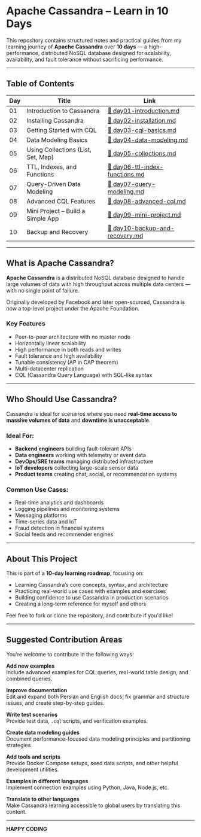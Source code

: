 # **Apache Cassandra – Learn in 10 Days**


This repository contains structured notes and practical guides from my learning journey of **Apache Cassandra** over **10 days** — a high-performance, distributed NoSQL database designed for scalability, availability, and fault tolerance without sacrificing performance.


---


## Table of Contents

| Day | Title                      | Link                                                             |
|-----|----------------------------|------------------------------------------------------------------|
| 01  | Introduction to Cassandra  | [📄 day01-introduction.md](./docs/en/day01-introduction.md)       |
| 02  | Installing Cassandra       | [📄 day02-installation.md](./docs/en/day02-installation.md)       |
| 03  | Getting Started with CQL   | [📄 day03-cql-basics.md](./docs/en/day03-cql-basics.md)           |
| 04  | Data Modeling Basics       | [📄 day04-data-modeling.md](./docs/en/day04-data-modeling.md)     |
| 05  | Using Collections (List, Set, Map) | [📄 day05-collections.md](./docs/en/day05-collections.md)  |
| 06  | TTL, Indexes, and Functions| [📄 day06-ttl-index-functions.md](./docs/en/day06-ttl-index-functions.md) |
| 07  | Query-Driven Data Modeling | [📄 day07-query-modeling.md](./docs/en/day07-query-modeling.md)   |
| 08  | Advanced CQL Features      | [📄 day08-advanced-cql.md](./docs/en/day08-advanced-cql.md)       |
| 09  | Mini Project – Build a Simple App | [📄 day09-mini-project.md](./docs/en/day09-mini-project.md)  |
| 10  | Backup and Recovery        | [📄 day10-backup-and-recovery.md](./docs/en/day10-backup-and-recovery.md) |



---


## What is Apache Cassandra?


**Apache Cassandra** is a distributed NoSQL database designed to handle large volumes of data with high throughput across multiple data centers — with no single point of failure.


Originally developed by Facebook and later open-sourced, Cassandra is now a top-level project under the Apache Foundation.


### Key Features


- Peer-to-peer architecture with no master node
- Horizontally linear scalability
- High performance in both reads and writes
- Fault tolerance and high availability
- Tunable consistency (AP in CAP theorem)
- Multi-datacenter replication
- CQL (Cassandra Query Language) with SQL-like syntax


---


## Who Should Use Cassandra?


Cassandra is ideal for scenarios where you need **real-time access to massive volumes of data** and **downtime is unacceptable**.


### Ideal For:


- **Backend engineers** building fault-tolerant APIs
- **Data engineers** working with telemetry or event data
- **DevOps/SRE teams** managing distributed infrastructure
- **IoT developers** collecting large-scale sensor data
- **Product teams** creating chat, social, or recommendation systems


### Common Use Cases:


- Real-time analytics and dashboards
- Logging pipelines and monitoring systems
- Messaging platforms
- Time-series data and IoT
- Fraud detection in financial systems
- Social feeds and recommender engines


---


## About This Project


This is part of a **10-day learning roadmap**, focusing on:


- Learning Cassandra’s core concepts, syntax, and architecture
- Practicing real-world use cases with examples and exercises
- Building confidence to use Cassandra in production scenarios
- Creating a long-term reference for myself and others


Feel free to fork or clone the repository, and contribute if you'd like!


---


## Suggested Contribution Areas


You're welcome to contribute in the following ways:


**Add new examples**  
Include advanced examples for CQL queries, real-world table design, and combined queries.


**Improve documentation**  
Edit and expand both Persian and English docs, fix grammar and structure issues, and create step-by-step guides.


**Write test scenarios**  
Provide test data, `.cql` scripts, and verification examples.


**Create data modeling guides**  
Document performance-focused data modeling principles and partitioning strategies.


**Add tools and scripts**  
Provide Docker Compose setups, seed data scripts, and other helpful development utilities.


**Examples in different languages**  
Implement connection examples using Python, Java, Node.js, etc.


**Translate to other languages**  
Make Cassandra learning accessible to global users by translating this content.


---


**HAPPY CODING**

